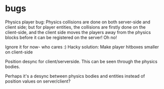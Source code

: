 
# bugs


Physics player bug:
Physics collisions are done on both server-side and client side;
but for player entities, the collisions are firstly done on the client-side,
and the client side moves the players away from the physics blocks before it
can be registered on the server! 
Oh no!

Ignore it for now- who cares :)
Hacky solution:  Make player hitboxes smaller on client-side








Position desync for client/serverside.
This can be seen through the physics bodies.

Perhaps it's a desync between physics bodies and entities 
instead of position values on server/client?


